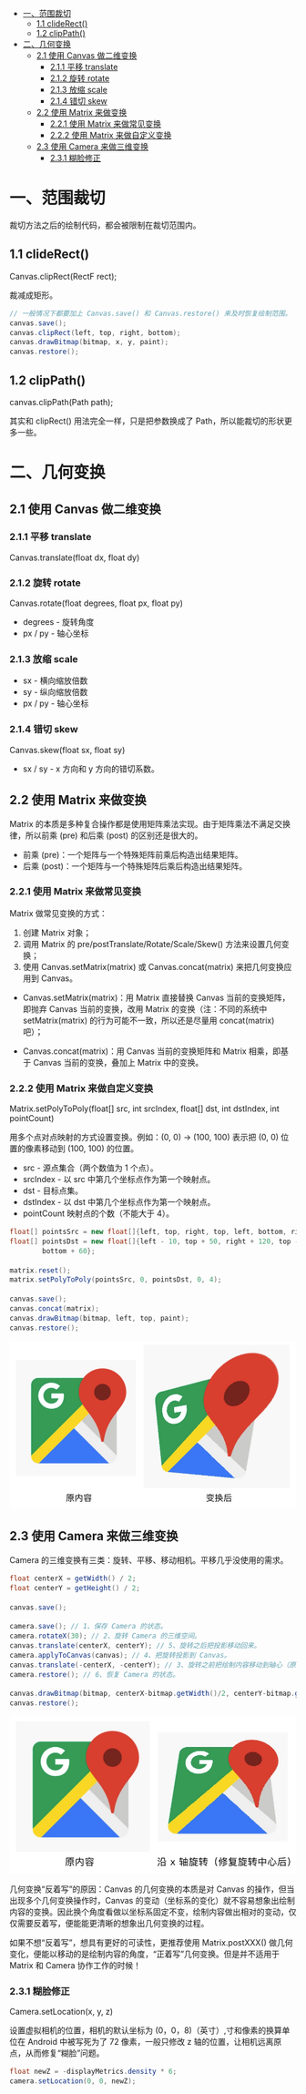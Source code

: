 
<!-- TOC -->

- [一、范围裁切](#%E4%B8%80%E8%8C%83%E5%9B%B4%E8%A3%81%E5%88%87)
  - [1.1 clideRect()](#11-cliderect)
  - [1.2 clipPath()](#12-clippath)
- [二、几何变换](#%E4%BA%8C%E5%87%A0%E4%BD%95%E5%8F%98%E6%8D%A2)
  - [2.1 使用 Canvas 做二维变换](#21-%E4%BD%BF%E7%94%A8-canvas-%E5%81%9A%E4%BA%8C%E7%BB%B4%E5%8F%98%E6%8D%A2)
    - [2.1.1 平移 translate](#211-%E5%B9%B3%E7%A7%BB-translate)
    - [2.1.2 旋转 rotate](#212-%E6%97%8B%E8%BD%AC-rotate)
    - [2.1.3 放缩 scale](#213-%E6%94%BE%E7%BC%A9-scale)
    - [2.1.4 错切 skew](#214-%E9%94%99%E5%88%87-skew)
  - [2.2 使用 Matrix 来做变换](#22-%E4%BD%BF%E7%94%A8-matrix-%E6%9D%A5%E5%81%9A%E5%8F%98%E6%8D%A2)
    - [2.2.1 使用 Matrix 来做常见变换](#221-%E4%BD%BF%E7%94%A8-matrix-%E6%9D%A5%E5%81%9A%E5%B8%B8%E8%A7%81%E5%8F%98%E6%8D%A2)
    - [2.2.2 使用 Matrix 来做自定义变换](#222-%E4%BD%BF%E7%94%A8-matrix-%E6%9D%A5%E5%81%9A%E8%87%AA%E5%AE%9A%E4%B9%89%E5%8F%98%E6%8D%A2)
  - [2.3 使用 Camera 来做三维变换](#23-%E4%BD%BF%E7%94%A8-camera-%E6%9D%A5%E5%81%9A%E4%B8%89%E7%BB%B4%E5%8F%98%E6%8D%A2)
    - [2.3.1 糊脸修正](#231-%E7%B3%8A%E8%84%B8%E4%BF%AE%E6%AD%A3)

<!-- /TOC -->

# 一、范围裁切

裁切方法之后的绘制代码，都会被限制在裁切范围内。

## 1.1 clideRect() 

Canvas.clipRect(RectF rect);

裁减成矩形。

```java
// 一般情况下都要加上 Canvas.save() 和 Canvas.restore() 来及时恢复绘制范围。
canvas.save();  
canvas.clipRect(left, top, right, bottom);  
canvas.drawBitmap(bitmap, x, y, paint);  
canvas.restore();  
```

## 1.2 clipPath()

canvas.clipPath(Path path);  

其实和 clipRect() 用法完全一样，只是把参数换成了 Path，所以能裁切的形状更多一些。

# 二、几何变换

## 2.1 使用 Canvas 做二维变换

### 2.1.1 平移 translate

Canvas.translate(float dx, float dy)

### 2.1.2 旋转 rotate

Canvas.rotate(float degrees, float px, float py) 

- degrees - 旋转角度
- px / py - 轴心坐标

### 2.1.3 放缩 scale

- sx - 横向缩放倍数
- sy - 纵向缩放倍数
- px / py - 轴心坐标

### 2.1.4 错切 skew

Canvas.skew(float sx, float sy)

- sx / sy - x 方向和 y 方向的错切系数。

## 2.2 使用 Matrix 来做变换

Matrix 的本质是多种复合操作都是使用矩阵乘法实现。由于矩阵乘法不满足交换律，所以前乘 (pre) 和后乘 (post) 的区别还是很大的。

- 前乘 (pre)：一个矩阵与一个特殊矩阵前乘后构造出结果矩阵。
- 后乘 (post)：一个矩阵与一个特殊矩阵后乘后构造出结果矩阵。

### 2.2.1 使用 Matrix 来做常见变换

Matrix 做常见变换的方式：

1. 创建 Matrix 对象；
2. 调用 Matrix 的 pre/postTranslate/Rotate/Scale/Skew() 方法来设置几何变换；
3. 使用 Canvas.setMatrix(matrix) 或 Canvas.concat(matrix) 来把几何变换应用到 Canvas。

- Canvas.setMatrix(matrix)：用 Matrix 直接替换 Canvas 当前的变换矩阵，即抛弃 Canvas 当前的变换，改用 Matrix 的变换（注：不同的系统中 setMatrix(matrix) 的行为可能不一致，所以还是尽量用 concat(matrix) 吧）；
  
- Canvas.concat(matrix)：用 Canvas 当前的变换矩阵和 Matrix 相乘，即基于 Canvas 当前的变换，叠加上 Matrix 中的变换。

### 2.2.2 使用 Matrix 来做自定义变换

Matrix.setPolyToPoly(float[] src, int srcIndex, float[] dst, int dstIndex, int pointCount) 

用多个点对点映射的方式设置变换。例如：(0, 0) -> (100, 100) 表示把 (0, 0) 位置的像素移动到 (100, 100) 的位置。

- src - 源点集合（两个数值为 1 个点）。
- srcIndex - 以 src 中第几个坐标点作为第一个映射点。
- dst - 目标点集。
- dstIndex - 以 dst 中第几个坐标点作为第一个映射点。
- pointCount 映射点的个数（不能大于 4）。

```java
float[] pointsSrc = new float[]{left, top, right, top, left, bottom, right, bottom};
float[] pointsDst = new float[]{left - 10, top + 50, right + 120, top - 90, left + 20, bottom + 30, right + 20,
        bottom + 60};

matrix.reset();
matrix.setPolyToPoly(pointsSrc, 0, pointsDst, 0, 4);

canvas.save();
canvas.concat(matrix);
canvas.drawBitmap(bitmap, left, top, paint);
canvas.restore();
```

<img src="../pictures//52eb2279ly1fig5uw4t2jj20q60fcag4.jpg"/>

## 2.3 使用 Camera 来做三维变换

Camera 的三维变换有三类：旋转、平移、移动相机。平移几乎没使用的需求。

```java
float centerX = getWidth() / 2;
float centerY = getHeight() / 2;

canvas.save();

camera.save(); // 1、保存 Camera 的状态。
camera.rotateX(30); // 2、旋转 Camera 的三维空间。 
canvas.translate(centerX, centerY); // 5、旋转之后把投影移动回来。
camera.applyToCanvas(canvas); // 4、把旋转投影到 Canvas。
canvas.translate(-centerX, -centerY); // 3、旋转之前把绘制内容移动到轴心（原点）。
camera.restore(); // 6、恢复 Camera 的状态。

canvas.drawBitmap(bitmap, centerX-bitmap.getWidth()/2, centerY-bitmap.getHeight()/2, paint);  
canvas.restore();  
```

<img src="../pictures//52eb2279ly1fig5vucbnrj20ne0cugqq.jpg"/>

几何变换“反着写”的原因：Canvas 的几何变换的本质是对 Canvas 的操作，但当出现多个几何变换操作时，Canvas 的变动（坐标系的变化）就不容易想象出绘制内容的变换。因此换个角度看做以坐标系固定不变，绘制内容做出相对的变动，仅仅需要反着写，便能能更清晰的想象出几何变换的过程。

如果不想“反着写”，想具有更好的可读性，更推荐使用 Matrix.postXXX() 做几何变化，便能以移动的是绘制内容的角度，“正着写”几何变换。但是并不适用于 Matrix 和 Camera 协作工作的时候！

### 2.3.1 糊脸修正

Camera.setLocation(x, y, z)

设置虚拟相机的位置，相机的默认坐标为 (0，0，8)（英寸）,寸和像素的换算单位在 Android 中被写死为了 72 像素，一般只修改 z 轴的位置，让相机远离原点，从而修复“糊脸”问题。

```java
float newZ = -displayMetrics.density * 6;
camera.setLocation(0, 0, newZ);
```
